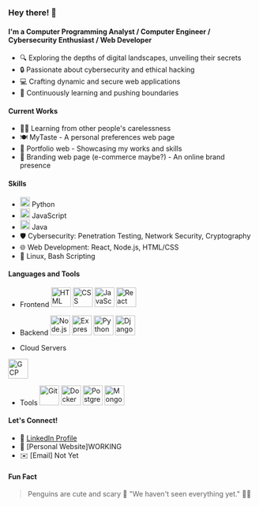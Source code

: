 ### Hey there! 👋

#### I'm a Computer Programming Analyst / Computer Engineer / Cybersecurity Enthusiast / Web Developer

- 🔍 Exploring the depths of digital landscapes, unveiling their secrets
- 🔒 Passionate about cybersecurity and ethical hacking
- 💻 Crafting dynamic and secure web applications
- 🚀 Continuously learning and pushing boundaries

#### Current Works

- 🕵️‍♂️ Learning from other people's carelessness
- 🍽️ MyTaste - A personal preferences web page
- 💼 Portfolio web - Showcasing my works and skills
- 🛒 Branding web page (e-commerce maybe?) - An online brand presence

#### Skills

- <img src="https://cdn.jsdelivr.net/gh/devicons/devicon/icons/python/python-original.svg" alt="Python" width="20" height="20"/> Python
- <img src="https://cdn.jsdelivr.net/gh/devicons/devicon/icons/javascript/javascript-original.svg" alt="JavaScript" width="20" height="20"/> JavaScript
- <img src="https://cdn.jsdelivr.net/gh/devicons/devicon/icons/java/java-original.svg" alt="Java" width="20" height="20"/> Java
- 🛡️ Cybersecurity: Penetration Testing, Network Security, Cryptography
- 🌐 Web Development: React, Node.js, HTML/CSS
- 🐧 Linux, Bash Scripting

#### Languages and Tools

- Frontend
<img src="https://cdn.jsdelivr.net/gh/devicons/devicon/icons/html5/html5-original.svg" alt="HTML" width="40" height="40"/> <img src="https://cdn.jsdelivr.net/gh/devicons/devicon/icons/css3/css3-original.svg" alt="CSS" width="40" height="40"/> <img src="https://cdn.jsdelivr.net/gh/devicons/devicon/icons/javascript/javascript-original.svg" alt="JavaScript" width="40" height="40"/> <img src="https://cdn.jsdelivr.net/gh/devicons/devicon/icons/react/react-original.svg" alt="React" width="40" height="40"/>

- Backend
<img src="https://cdn.jsdelivr.net/gh/devicons/devicon/icons/nodejs/nodejs-original.svg" alt="Node.js" width="40" height="40"/> <img src="https://cdn.jsdelivr.net/gh/devicons/devicon/icons/express/express-original.svg" alt="Express" width="40" height="40"/> <img src="https://cdn.jsdelivr.net/gh/devicons/devicon/icons/python/python-original.svg" alt="Python" width="40" height="40"/> <img src="https://cdn.jsdelivr.net/gh/devicons/devicon/icons/django/django-plain.svg" alt="Django" width="40" height="40"/>

- Cloud Servers
<img src="https://cdn.jsdelivr.net/gh/devicons/devicon/icons/googlecloud/googlecloud-original.svg" alt="GCP" width="40" height="40"/>

- Tools
<img src="https://cdn.jsdelivr.net/gh/devicons/devicon/icons/git/git-original.svg" alt="Git" width="40" height="40"/> <img src="https://cdn.jsdelivr.net/gh/devicons/devicon/icons/docker/docker-original.svg" alt="Docker" width="40" height="40"/> <img src="https://cdn.jsdelivr.net/gh/devicons/devicon/icons/postgresql/postgresql-original.svg" alt="PostgreSQL" width="40" height="40"/> <img src="https://cdn.jsdelivr.net/gh/devicons/devicon/icons/mongodb/mongodb-original.svg" alt="MongoDB" width="40" height="40"/>

#### Let's Connect!

- 🔗 [LinkedIn Profile](https://www.linkedin.com/in/cristian-alexis-jara-carter/)
- 💼 [Personal Website]WORKING
- ✉️ [Email] Not Yet

#### Fun Fact
> Penguins are cute and scary 🐧
> "We haven't seen everything yet." 🕵️‍♀️

